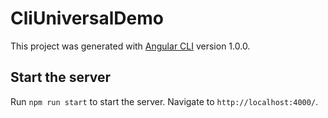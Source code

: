 # CliUniversalDemo

This project was generated with [Angular CLI](https://github.com/angular/angular-cli) version 1.0.0.

## Start the server

Run `npm run start` to start the server. Navigate to `http://localhost:4000/`.
